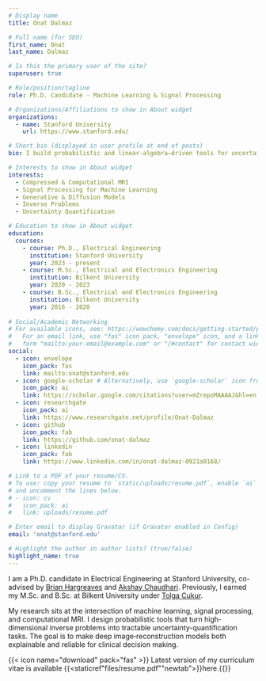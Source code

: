 ```yaml
---
# Display name
title: Onat Dalmaz

# Full name (for SEO)
first_name: Onat
last_name: Dalmaz

# Is this the primary user of the site?
superuser: true

# Role/position/tagline
role: Ph.D. Candidate · Machine Learning & Signal Processing

# Organizations/Affiliations to show in About widget
organizations:
  - name: Stanford University
    url: https://www.stanford.edu/

# Short bio (displayed in user profile at end of posts)
bio: I build probabilistic and linear-algebra–driven tools for uncertainty-aware signal reconstruction and high-dimensional inverse problems, drawing on machine learning, randomized algorithms, and MRI physics.

# Interests to show in About widget
interests:
  - Compressed & Computational MRI
  - Signal Processing for Machine Learning
  - Generative & Diffusion Models
  - Inverse Problems
  - Uncertainty Quantification

# Education to show in About widget
education:
  courses:
    - course: Ph.D., Electrical Engineering
      institution: Stanford University
      year: 2023 - present
    - course: M.Sc., Electrical and Electronics Engineering
      institution: Bilkent University
      year: 2020 - 2023
    - course: B.Sc., Electrical and Electronics Engineering
      institution: Bilkent University
      year: 2016 - 2020
      
# Social/Academic Networking
# For available icons, see: https://wowchemy.com/docs/getting-started/page-builder/#icons
#   For an email link, use "fas" icon pack, "envelope" icon, and a link in the
#   form "mailto:your-email@example.com" or "/#contact" for contact widget.
social:
  - icon: envelope
    icon_pack: fas
    link: mailto:onat@stanford.edu
  - icon: google-scholar # Alternatively, use `google-scholar` icon from `ai` icon pack
    icon_pack: ai
    link: https://scholar.google.com/citations?user=mZrepoMAAAAJ&hl=en
  - icon: researchgate
    icon_pack: ai
    link: https://www.researchgate.net/profile/Onat-Dalmaz
  - icon: github
    icon_pack: fab
    link: https://github.com/onat-dalmaz
  - icon: linkedin
    icon_pack: fab
    link: https://www.linkedin.com/in/onat-dalmaz-0921a0168/

# Link to a PDF of your resume/CV.
# To use: copy your resume to `static/uploads/resume.pdf`, enable `ai` icons in `params.yaml`,
# and uncomment the lines below.
# - icon: cv
#   icon_pack: ai
#   link: uploads/resume.pdf

# Enter email to display Gravatar (if Gravatar enabled in Config)
email: 'onat@stanford.edu'

# Highlight the author in author lists? (true/false)
highlight_name: true
---
```


I am a Ph.D. candidate in Electrical Engineering at Stanford University, co-advised by
[Brian Hargreaves](https://med.stanford.edu/profiles/brian-hargreaves#bio) and
[Akshay Chaudhari](https://profiles.stanford.edu/akshay-chaudhari).
Previously, I earned my M.Sc. and B.Sc. at Bilkent University under
[Tolga Cukur](http://kilyos.ee.bilkent.edu.tr/~cukur/).

My research sits at the intersection of machine learning, signal processing, and
computational MRI. I design probabilistic tools that turn
high-dimensional inverse problems into tractable uncertainty-quantification
tasks. The goal is to make deep image‐reconstruction models both
explainable and reliable for clinical decision making.





{{< icon name="download" pack="fas" >}} Latest version of my curriculum vitae is available {{<staticref"files/resume.pdf""newtab">}}here.{{</staticref>}}
